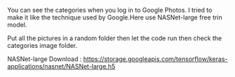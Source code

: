 You can see the categories when you log in to Google Photos. I tried to make it like the technique used by Google.Here use NASNet-large free trin model.

Put all the pictures in a random folder then let the code run then check the categories image folder.

NASNet-large Download : https://storage.googleapis.com/tensorflow/keras-applications/nasnet/NASNet-large.h5